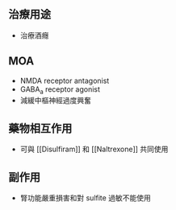 ## 治療用途
- 治療酒癮
## MOA
- NMDA receptor antagonist
- GABA<sub>a</sub> receptor agonist 
- 減緩中樞神經過度興奮
## 藥物相互作用
- 可與 [[Disulfiram]] 和 [[Naltrexone]] 共同使用
## 副作用
- 腎功能嚴重損害和對 sulfite 過敏不能使用